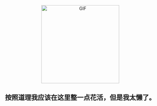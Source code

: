 <div align="center">
<img align="center" alt="GIF" height="250px" src="https://media.giphy.com/media/du3J3cXyzhj75IOgvA/giphy.gif" />

## 按照道理我应该在这里整一点花活，但是我太懒了。
